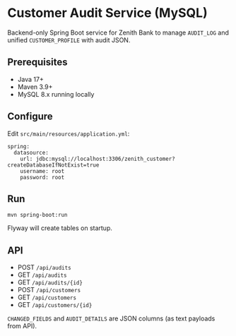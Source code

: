 # Customer Audit Service (MySQL)

Backend-only Spring Boot service for Zenith Bank to manage `AUDIT_LOG` and unified `CUSTOMER_PROFILE` with audit JSON.

## Prerequisites
- Java 17+
- Maven 3.9+
- MySQL 8.x running locally

## Configure
Edit `src/main/resources/application.yml`:
```
spring:
  datasource:
    url: jdbc:mysql://localhost:3306/zenith_customer?createDatabaseIfNotExist=true
    username: root
    password: root
```

## Run
```
mvn spring-boot:run
```
Flyway will create tables on startup.

## API
- POST `/api/audits`
- GET `/api/audits`
- GET `/api/audits/{id}`
- POST `/api/customers`
- GET `/api/customers`
- GET `/api/customers/{id}`

`CHANGED_FIELDS` and `AUDIT_DETAILS` are JSON columns (as text payloads from API).



